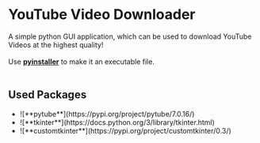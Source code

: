 # YouTube Video Downloader

A simple python GUI application, which can be used to download YouTube Videos at the highest quality!
<br>
<br>
Use [**pyinstaller**](https://pypi.org/project/pyinstaller/) to make it an executable file.
<br>
<br>
## Used Packages

<ul>
  <li>![**pytube**](https://pypi.org/project/pytube/7.0.16/)</li>
  <li>![**tkinter**](https://docs.python.org/3/library/tkinter.html)</li>
  <li>![**customtkinter**](https://pypi.org/project/customtkinter/0.3/)</li>
</ul>